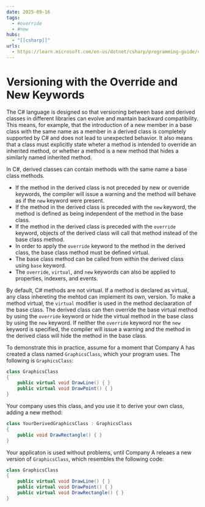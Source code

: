```yaml
---
date: 2025-09-16
tags:
  - #override
  - #new
hubs:
  - "[[csharp]]"
urls:
  - https://learn.microsoft.com/en-us/dotnet/csharp/programming-guide/classes-and-structs/versioning-with-the-override-and-new-keywords
---
```

# Versioning with the Override and New Keywords
The C# language is designed so that versioning between base and derived classes in different libraries can evolve and mantain backward compatibility. This means, for example, that the introduction of a new member in a base class with the same name as a member in a derived class is completely supported by C# and does not lead to unexpected behavior. It also means that a class must explicitly state wheter a method is intended to override an inherited method, or whether a method is a new method that hides a similarly named inherited method.

In C#, derived classes can contain methods with the same name a base class methods.
- If the method in the derived class is not preceded by new or override keywords, the compiler will issue a warning and the method will behave as if the `new` keyword were present.
- If the method in the derived class is preceded with the `new` keyword, the method is defined as being independent of the method in the base class.
- If the method in the derived class is preceded with the `override` keyword, objects of the derived class will call that method instead of the base class method.
- In order to apply the `override` keyword to the method in the derived class, the base class method must be defined virtual.
- The base class method can be called from within the derived class using `base` keyword.
- The `override`, `virtual`, and `new` keywords can also be applied to properties, indexers, and events.

By default, C# methods are not virtual. If a method is declared as virtual, any class inhereting the mehtod can implement its own, version. To make a method virtual, the `virtual` modifier is used in the method declaaration of the base class. The derived class can then override the base virtual method by using the `override` keyword or hide the virtual method in the base class by using the `new` keyword. If neither the `override` keyword nor the `new` keyword is specified, the compiler will issue a warning and the method in the derived class will hide the method in the base class.

To demonstrate this in practice, assume for a moment that Company A has created a class named `GraphicsClass`, which your program uses. The following is `GraphicsClass`:

```cs
class GraphicsClass
{
    public virtual void DrawLine() { }
    public virtual void DrawPoint() { }
}
```

Your company uses this class, and you use it to derive your own class, adding a new method:

```cs
class YourDerivedGraphicsClass : GraphicsClass
{
    public void DrawRectangle() { }
}
```

Your applicaton is used without problems, until Company A releaes a new version of `GraphicsClass`, which resembles the following code:

```cs
class GraphicsClass
{
    public virtual void DrawLine() { }
    public virtual void DrawPoint() { }
    public virtual void DrawRectangle() { }
}
```

